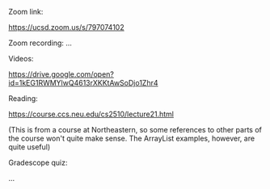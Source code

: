 Zoom link:

https://ucsd.zoom.us/s/797074102

Zoom recording: ...

Videos:

https://drive.google.com/open?id=1kEG1RWMYlwQ4613rXKKtAwSoDjo1Zhr4

Reading:

https://course.ccs.neu.edu/cs2510/lecture21.html

(This is from a course at Northeastern, so some references to other parts of
the course won't quite make sense. The ArrayList examples, however, are quite
useful)

Gradescope quiz:

...